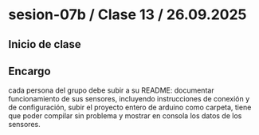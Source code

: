 # sesion-07b / Clase 13 / 26.09.2025

## Inicio de clase

## Encargo 
cada persona del grupo debe subir a su README: documentar funcionamiento de sus sensores, incluyendo instrucciones de conexión y de configuración, subir el proyecto entero de arduino como carpeta, tiene que poder compilar sin problema y mostrar en consola los datos de los sensores.


